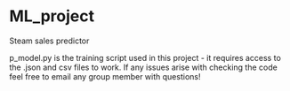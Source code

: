 # ML_project
Steam sales predictor

p_model.py is the training script used in this project - it requires access to the .json and csv files to work. If any issues arise with checking the code feel free to email any group member with questions!
